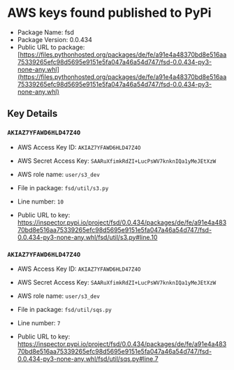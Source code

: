 # AWS keys found published to PyPi

* Package Name: fsd
* Package Version: 0.0.434
* Public URL to package: [https://files.pythonhosted.org/packages/de/fe/a91e4a48370bd8e516aa75339265efc98d5695e9151e5fa047a46a54d747/fsd-0.0.434-py3-none-any.whl](https://files.pythonhosted.org/packages/de/fe/a91e4a48370bd8e516aa75339265efc98d5695e9151e5fa047a46a54d747/fsd-0.0.434-py3-none-any.whl)

## Key Details

### `AKIAZ7YFAWD6HLD47Z4O`

* AWS Access Key ID: `AKIAZ7YFAWD6HLD47Z4O`
* AWS Secret Access Key: `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` 
* AWS role name: `user/s3_dev`
* File in package: `fsd/util/s3.py`
* Line number: `10`

* Public URL to key: https://inspector.pypi.io/project/fsd/0.0.434/packages/de/fe/a91e4a48370bd8e516aa75339265efc98d5695e9151e5fa047a46a54d747/fsd-0.0.434-py3-none-any.whl/fsd/util/s3.py#line.10



### `AKIAZ7YFAWD6HLD47Z4O`

* AWS Access Key ID: `AKIAZ7YFAWD6HLD47Z4O`
* AWS Secret Access Key: `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` 
* AWS role name: `user/s3_dev`
* File in package: `fsd/util/sqs.py`
* Line number: `7`

* Public URL to key: https://inspector.pypi.io/project/fsd/0.0.434/packages/de/fe/a91e4a48370bd8e516aa75339265efc98d5695e9151e5fa047a46a54d747/fsd-0.0.434-py3-none-any.whl/fsd/util/sqs.py#line.7



